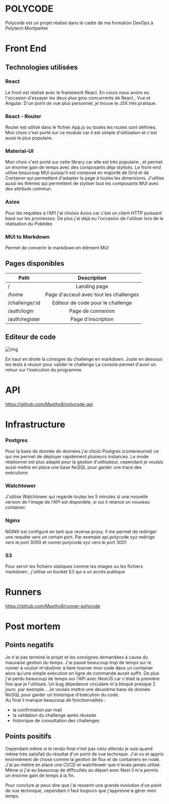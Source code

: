# POLYCODE

Polycode est un projet réalisé dans le cadre de ma formation DevOps à Polytech Montpellier

# Front End 

## Technologies utilisées    

### React

Le front est réalisé avec le framework React. 
En cours nous avons eu l'occasion d'essayer les deux plus gros concurrents de React , Vue et Angular. D'un  point de vue plus personnel, je trouve le JSX très pratique. 


### React - Router

Router est utilisé dans le fichier App.js ou toutes les routes sont définies. Mon choix c'est porté sur ce module car il est simple d'utilisation et c'est aussi le plus populaire.

### Material-UI
 
Mon choix c'est porté sur cette library car elle est très populaire , et permet un énorme gain de temps avec des composants déja stylisés.
Le front-end utilise beaucoup MUI puisqu'il est composé en majorité de Grid et de Container qui permettent d'adapter la page à toutes les dimensions.
J'utilise aussi les thèmes qui permettent de styliser tout les composants MUI avec des attributs commun.

### Axios 

Pour les requêtes à l'API j'ai choisis Axios car c'est un client HTTP puissant basé sur les promesses. De plus j'ai déjà eu l'occasion de l'utiliser lors de la réalisation du Pokédex

### MUI to Markdown

Permet de convertir le markdown en élément MUI

## Pages disponibles



| Path   |      Description      |
|----------|:-------------:|
| /|  Landing page |
| /home |    Page d'acceuil avec tout les challenges   |
| /challenge/:id | Editeur de code pour le challenge | 
| /auth/login | Page de connexion | 
| /auth/register | Page d'inscription | 

## Editeur de code

![img](https://i.ibb.co/sygT06n/image.png)

En haut en droite la consigne du challenge en markdown. Juste en dessous les tests à réussir pour valider le challenge
La console permet d'avoir un retour sur l'exécution du programme.


# API 

https://github.com/Maxtho8/polycode-api


# Infrastructure

### Postgres

Pour la base de donnée de données j'ai choisi Postgres (conteneurisé) ce qui me permet de déployer rapidement plusieurs instances. 
Le mode relationnel est plus adapté pour la gestion d'utilisateur, cependant je voulais aussi mettre en place une base NoSQL pour garder une trace des exécutions 

### Watchtower

J'utilise Watchtower qui regarde toutes les 5 minutes si une nouvelle version de l'image de l'API est disponible, si oui il relance un nouveau container.

### Nginx

NGINX est configuré en tant que reverse proxy. 
Il me permet de rediriger une requête vers un certain port.
Par exemple api.polycode.xyz redirige vers le port 3000 et runner.polycode.xyz vers le port 3001

### S3
Pour servir les fichiers statiques comme les images ou les fichiers markdown , j'utilise un bucket S3 qui a un accès publique

# Runners

https://github.com/Maxtho8/runner-polycode

# Post mortem

## Points negatifs

Je n'ai pas terminé le projet et les consignes demandées à cause du mauvaise gestion du temps.
J'ai passé beaucoup trop de temps sur le runner à vouloir m'obstiner à faire tourner mon code dans un container alors qu'une simple exécution en ligne de commande aurait suffit. 
De plus j'ai perdu beaucoup de temps sur l'API avec NestJS car c'était la première fois que je l'utilisais. Un bug dépedance circulaire m'a bloqué presque 2 jours .par exemple...
Je voulais mettre une deuxième base de donnée NoSQL pour garder un historique d'éxécution du code.  
Au final il manque beaucoup de fonctionnalités : 
- la confirmation par mail 
- la validation du challenge après réussite
- historique de consultation des challenges

## Points positifs

Cependant même si le rendu final n'est pas celui attendu je suis quand même très satisfait du résultat d'un point de vue technique. J'ai vu et appris énormément de chose comme la gestion de flux et de containers en node.  
 J'ai pu mettre en place une CI/CD et watchtower que n'avais jamais utilisé. 
Même si j'ai eu beaucoup de difficultés au départ avec Nest il m'a permis un énorme gain de temps à la fin.

Pour conclure je peux dire que j'ai ressenti une grande évolution d'un point de vue technique, cependant il faut toujours que j'apprenne à gérer mon temps.
